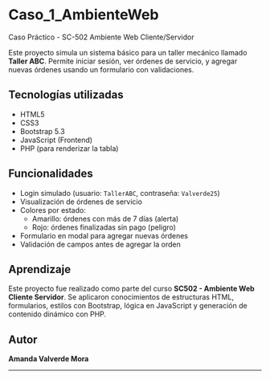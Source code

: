 # Caso_1_AmbienteWeb
Caso Práctico - SC-502 Ambiente Web Cliente/Servidor

Este proyecto simula un sistema básico para un taller mecánico llamado **Taller ABC**. Permite iniciar sesión, ver órdenes de servicio, y agregar nuevas órdenes usando un formulario con validaciones.

## Tecnologías utilizadas

- HTML5
- CSS3
- Bootstrap 5.3
- JavaScript (Frontend)
- PHP (para renderizar la tabla)

## Funcionalidades

- Login simulado (usuario: `TallerABC`, contraseña: `Valverde25`)
- Visualización de órdenes de servicio
- Colores por estado:
  - Amarillo: órdenes con más de 7 días (alerta)
  - Rojo: órdenes finalizadas sin pago (peligro)
- Formulario en modal para agregar nuevas órdenes
- Validación de campos antes de agregar la orden

## Aprendizaje

Este proyecto fue realizado como parte del curso **SC502 - Ambiente Web Cliente Servidor**. Se aplicaron conocimientos de estructuras HTML, formularios, estilos con Bootstrap, lógica en JavaScript y generación de contenido dinámico con PHP.

## Autor

**Amanda Valverde Mora**

---

